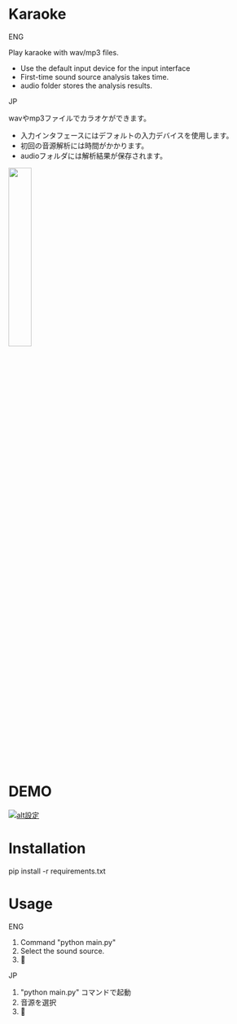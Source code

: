 # Karaoke
ENG

Play karaoke with wav/mp3 files.
* Use the default input device for the input interface
* First-time sound source analysis takes time.
* audio folder stores the analysis results.
  
JP

wavやmp3ファイルでカラオケができます。
* 入力インタフェースにはデフォルトの入力デバイスを使用します。
* 初回の音源解析には時間がかかります。
* audioフォルダには解析結果が保存されます。

<img src=https://github.com/prione/Karaoke/assets/92021420/0dc5d9a1-f8bd-42bb-8f5b-03215802ac65 width="30%" />

# DEMO
[![alt設定](http://img.youtube.com/vi/yQO-JehapRA/0.jpg)](https://www.youtube.com/watch?v=yQO-JehapRA)
# Installation
pip install -r requirements.txt

# Usage
ENG
1. Command "python main.py"
2. Select the sound source.
3. 🎤

JP
1. "python main.py" コマンドで起動
2. 音源を選択
3. 🎤

